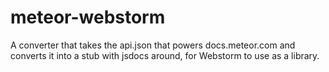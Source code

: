 meteor-webstorm
===============

A converter that takes the api.json that powers docs.meteor.com and converts it into a stub with jsdocs around, for Webstorm to use as a library.
